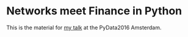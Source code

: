 # Networks meet Finance in Python

This is the material for [my talk](http://pydata.org/amsterdam2016/schedule/presentation/34/) at the PyData2016 Amsterdam.
